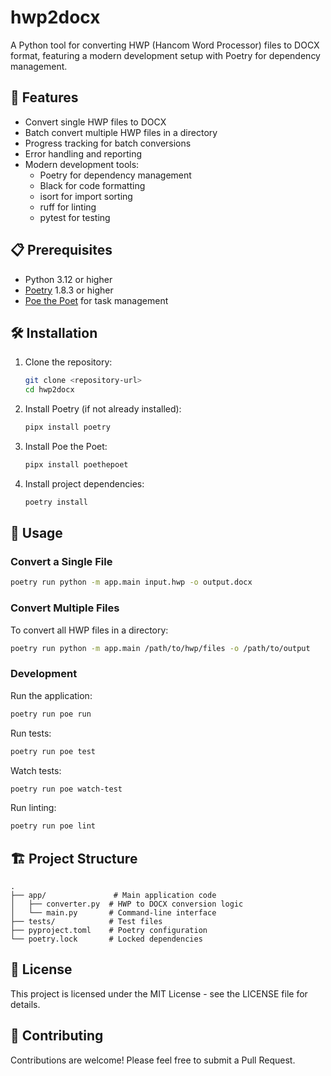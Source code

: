# hwp2docx

A Python tool for converting HWP (Hancom Word Processor) files to DOCX format, featuring a modern development setup with Poetry for dependency management.

## 🚀 Features

- Convert single HWP files to DOCX
- Batch convert multiple HWP files in a directory
- Progress tracking for batch conversions
- Error handling and reporting
- Modern development tools:
  - Poetry for dependency management
  - Black for code formatting
  - isort for import sorting
  - ruff for linting
  - pytest for testing

## 📋 Prerequisites

- Python 3.12 or higher
- [Poetry](https://python-poetry.org/docs/) 1.8.3 or higher
- [Poe the Poet](https://poethepoet.natn.io/index.html) for task management

## 🛠️ Installation

1. Clone the repository:
   ```bash
   git clone <repository-url>
   cd hwp2docx
   ```

2. Install Poetry (if not already installed):
   ```bash
   pipx install poetry
   ```

3. Install Poe the Poet:
   ```bash
   pipx install poethepoet
   ```

4. Install project dependencies:
   ```bash
   poetry install
   ```

## 🚀 Usage

### Convert a Single File

```bash
poetry run python -m app.main input.hwp -o output.docx
```

### Convert Multiple Files

To convert all HWP files in a directory:
```bash
poetry run python -m app.main /path/to/hwp/files -o /path/to/output
```

### Development

Run the application:
```bash
poetry run poe run
```

Run tests:
```bash
poetry run poe test
```

Watch tests:
```bash
poetry run poe watch-test
```

Run linting:
```bash
poetry run poe lint
```

## 🏗️ Project Structure

```
.
├── app/               # Main application code
│   ├── converter.py  # HWP to DOCX conversion logic
│   └── main.py       # Command-line interface
├── tests/            # Test files
├── pyproject.toml    # Poetry configuration
└── poetry.lock       # Locked dependencies
```

## 📝 License

This project is licensed under the MIT License - see the LICENSE file for details.

## 🤝 Contributing

Contributions are welcome! Please feel free to submit a Pull Request.
